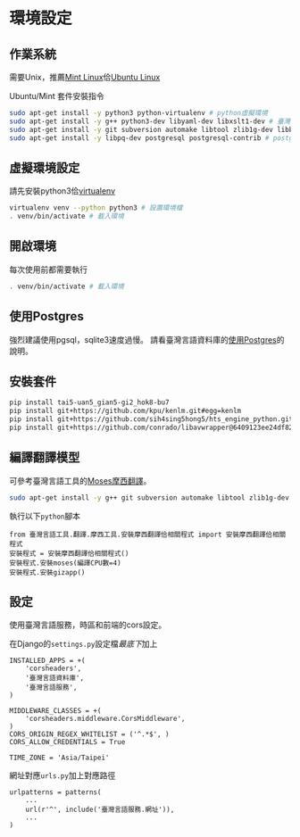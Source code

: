 # 環境設定

## 作業系統
需要Unix，推薦[Mint Linux](http://www.linuxmint.com/download.php)佮[Ubuntu Linux](http://www.ubuntu-tw.org/modules/tinyd0/)

Ubuntu/Mint 套件安裝指令
```bash
sudo apt-get install -y python3 python-virtualenv # python虛擬環境
sudo apt-get install -y g++ python3-dev libyaml-dev libxslt1-dev # 臺灣言語資料庫
sudo apt-get install -y git subversion automake libtool zlib1g-dev libboost-all-dev libbz2-dev liblzma-dev libgoogle-perftools-dev libxmlrpc-c++.*-dev # moses, libxmlrpc for mosesserver
sudo apt-get install -y libpq-dev postgresql postgresql-contrib # postgres
```

## 虛擬環境設定
請先安裝python3佮[virtualenv](https://virtualenv.readthedocs.org/en/latest/)
```bash
virtualenv venv --python python3 # 設置環境檔
. venv/bin/activate # 載入環境
```

## 開啟環境
每次使用前都需要執行
```bash
. venv/bin/activate # 載入環境
```

## 使用Postgres
強烈建議使用pgsql，sqlite3速度過慢。
請看臺灣言語資料庫的[使用Postgres](http://tai5-uan5-gian5-gi2-tsu1-liau7-khoo3.readthedocs.org/zh_TW/latest/%E4%BD%BF%E7%94%A8Postgres.html)的說明。

## 安裝套件
```bash
pip install tai5-uan5_gian5-gi2_hok8-bu7
pip install git+https://github.com/kpu/kenlm.git#egg=kenlm
pip install git+https://github.com/sih4sing5hong5/hts_engine_python.git#egg=htsengine
pip install git+https://github.com/conrado/libavwrapper@6409123ee24df823a5ee0bac7a08043e6b317721#egg=libavwrapper
```

## 編譯翻譯模型
可參考臺灣言語工具的[Moses摩西翻譯](http://tai5-uan5-gian5-gi2-kang1-ku7.readthedocs.org/zh_TW/latest/機器翻譯.html)。
```bash
sudo apt-get install -y g++ git subversion automake libtool zlib1g-dev libboost-all-dev libbz2-dev liblzma-dev python3-dev libgoogle-perftools-dev libxmlrpc-c++.*-dev # moses, libxmlrpc for mosesserver
```
執行以下`python`腳本
```python3
from 臺灣言語工具.翻譯.摩西工具.安裝摩西翻譯佮相關程式 import 安裝摩西翻譯佮相關程式
安裝程式 = 安裝摩西翻譯佮相關程式()
安裝程式.安裝moses(編譯CPU數=4)
安裝程式.安裝gizapp()
```

## 設定
使用臺灣言語服務，時區和前端的cors設定。

在Django的`settings.py`設定檔*最底下*加上
```
INSTALLED_APPS = +(
    'corsheaders',
    '臺灣言語資料庫',
    '臺灣言語服務',
)

MIDDLEWARE_CLASSES = +(
    'corsheaders.middleware.CorsMiddleware',
)
CORS_ORIGIN_REGEX_WHITELIST = ('^.*$', )
CORS_ALLOW_CREDENTIALS = True

TIME_ZONE = 'Asia/Taipei'
```

網址對應`urls.py`加上對應路徑
```python3
urlpatterns = patterns(
    ...
    url(r'^', include('臺灣言語服務.網址')),
    ...
)
```